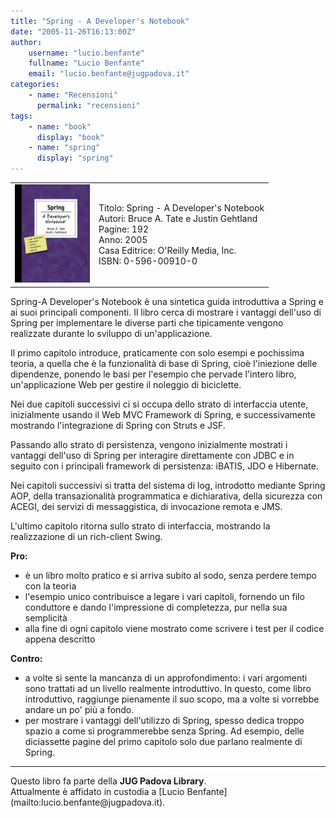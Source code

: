 ```yaml
---
title: "Spring - A Developer's Notebook"
date: "2005-11-26T16:13:00Z"
author:
    username: "lucio.benfante"
    fullname: "Lucio Benfante"
    email: "lucio.benfante@jugpadova.it"
categories:
    - name: "Recensioni"
      permalink: "recensioni"
tags:
    - name: "book"
      display: "book"
    - name: "spring"
      display: "spring"
---
```

<table>
<tr>
<td><a href="/files/0596009100.jpg"><img src="/files/0596009100.jpg" alt="Cover: Spring - A Developer's Notebook" width="120" border="0"/></a></td>
<td>Titolo: Spring - A Developer's Notebook<br/>Autori: Bruce A. Tate e Justin Gehtland<br/>Pagine: 192<br/>Anno: 2005<br/>Casa Editrice: O'Reilly Media, Inc.<br/>ISBN: 0-596-00910-0<br/></td>
</tr>
</table>
Spring-A Developer's Notebook &egrave; una sintetica guida introduttiva a Spring e ai suoi principali componenti. Il libro cerca di mostrare i vantaggi dell'uso di Spring per implementare le diverse parti che tipicamente vengono realizzate durante lo sviluppo di un'applicazione. 


Il primo capitolo introduce, praticamente con solo esempi e pochissima teoria, a quella che &egrave; la funzionalit&agrave; di base di Spring, cio&egrave; l'iniezione delle dipendenze, ponendo le basi per l'esempio che pervade l'intero libro, un'applicazione Web per gestire il noleggio di biciclette.

Nei due capitoli successivi ci si occupa dello strato di interfaccia utente, inizialmente usando il Web MVC Framework di Spring, e successivamente mostrando l'integrazione di Spring con Struts e JSF.

Passando allo strato di persistenza, vengono inizialmente mostrati i vantaggi dell'uso di Spring per interagire direttamente con JDBC e in seguito con i principali framework di persistenza: iBATIS, JDO e Hibernate.

Nei capitoli successivi si tratta del sistema di log, introdotto mediante Spring AOP, della transazionalit&agrave; programmatica e dichiarativa, della sicurezza con ACEGI, dei servizi di messaggistica, di invocazione remota e JMS.

L'ultimo capitolo ritorna sullo strato di interfaccia, mostrando la realizzazione di un rich-client Swing.

**Pro:**
* &egrave; un libro molto pratico e si arriva subito al sodo, senza perdere tempo con la teoria
* l'esempio unico contribuisce a legare i vari capitoli, fornendo un filo conduttore e dando l'impressione di completezza, pur nella sua semplicit&agrave;
* alla fine di ogni capitolo viene mostrato come scrivere i test per il codice appena descritto

**Contro:**
* a volte si sente la mancanza di un approfondimento: i vari argomenti sono trattati ad un livello realmente introduttivo. In questo, come libro introduttivo, raggiunge pienamente il suo scopo, ma a volte si vorrebbe andare un po' pi&ugrave; a fondo.
* per mostrare i vantaggi dell'utilizzo di Spring, spesso dedica troppo spazio a come si programmerebbe senza Spring. Ad esempio, delle diciassette pagine del primo capitolo solo due parlano realmente di Spring.

<hr/>
Questo libro fa parte della <b>JUG Padova Library</b>.<br/>
Attualmente &egrave; affidato in custodia a [Lucio Benfante](mailto:lucio.benfante@jugpadova.it).

